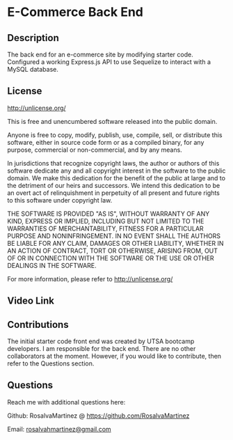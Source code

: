 # E-Commerce Back End

## Description

The back end for an e-commerce site by modifying starter code. Configured a working Express.js API to use Sequelize to interact with a MySQL database.

## License

http://unlicense.org/

This is free and unencumbered software released into the public domain.

Anyone is free to copy, modify, publish, use, compile, sell, or distribute this software, either in source code form or as a compiled binary, for any purpose, commercial or non-commercial, and by any means.

In jurisdictions that recognize copyright laws, the author or authors of this software dedicate any and all copyright interest in the software to the public domain. We make this dedication for the benefit of the public at large and to the detriment of our heirs and successors. We intend this dedication to be an overt act of relinquishment in perpetuity of all present and future rights to this software under copyright law.

THE SOFTWARE IS PROVIDED "AS IS", WITHOUT WARRANTY OF ANY KIND, EXPRESS OR IMPLIED, INCLUDING BUT NOT LIMITED TO THE WARRANTIES OF MERCHANTABILITY, FITNESS FOR A PARTICULAR PURPOSE AND NONINFRINGEMENT. IN NO EVENT SHALL THE AUTHORS BE LIABLE FOR ANY CLAIM, DAMAGES OR OTHER LIABILITY, WHETHER IN AN ACTION OF CONTRACT, TORT OR OTHERWISE, ARISING FROM, OUT OF OR IN CONNECTION WITH THE SOFTWARE OR THE USE OR OTHER DEALINGS IN THE SOFTWARE.

For more information, please refer to http://unlicense.org/



## Video Link


## Contributions
The initial starter code front end  was created by UTSA bootcamp developers. I am responsible for the back end. There are no other collaborators at the moment. However, if you would like to contribute, then refer to the Questions section.



## Questions

Reach me with additional questions here:

Github: RosalvaMartinez @ https://github.com/RosalvaMartinez

Email: rosalvahmartinez@gmail.com
  

   

